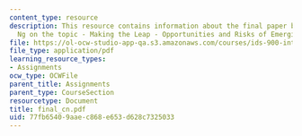 ```yaml
---
content_type: resource
description: This resource contains information about the final paper by Christine
  Ng on the topic - Making the Leap - Opportunities and Risks of Emerging Technologies.
file: https://ol-ocw-studio-app-qa.s3.amazonaws.com/courses/ids-900-integrating-doctoral-seminar-on-emerging-technologies-fall-2005/77fb65409aaec868e653d628c7325033_final_cn.pdf
file_type: application/pdf
learning_resource_types:
- Assignments
ocw_type: OCWFile
parent_title: Assignments
parent_type: CourseSection
resourcetype: Document
title: final_cn.pdf
uid: 77fb6540-9aae-c868-e653-d628c7325033
---
```

